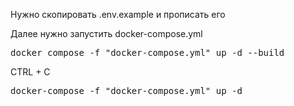 Нужно скопировать .env.example и прописать его

Далее нужно запустить docker-compose.yml

<pre>
docker compose -f "docker-compose.yml" up -d --build 
</pre>

CTRL + C

<pre>
docker-compose -f "docker-compose.yml" up -d
</pre>
